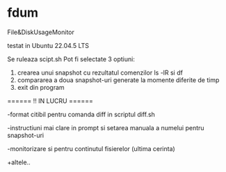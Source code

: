 # fdum
File&amp;DiskUsageMonitor


testat in Ubuntu 22.04.5 LTS

Se ruleaza scipt.sh
Pot fi selectate 3 optiuni:
1. crearea unui snapshot cu rezultatul comenzilor ls -lR si df
2. compararea a doua snapshot-uri generate la momente diferite de timp
3. exit din program

====== !! IN LUCRU ======

-format citibil pentru comanda diff in scriptul diff.sh

-instructiuni mai clare in prompt si setarea manuala a numelui pentru snapshot-uri

-monitorizare si pentru continutul fisierelor (ultima cerinta)

+altele..
